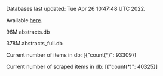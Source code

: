 Databases last updated: Tue Apr 26 10:47:48 UTC 2022. 

Available [here](https://github.com/cbeauhilton/ash-db/releases).


96M	abstracts.db

378M	abstracts_full.db

Current number of items in db:
[{"count(*)": 93309}]

Current number of scraped items in db:
[{"count(*)": 40325}]
